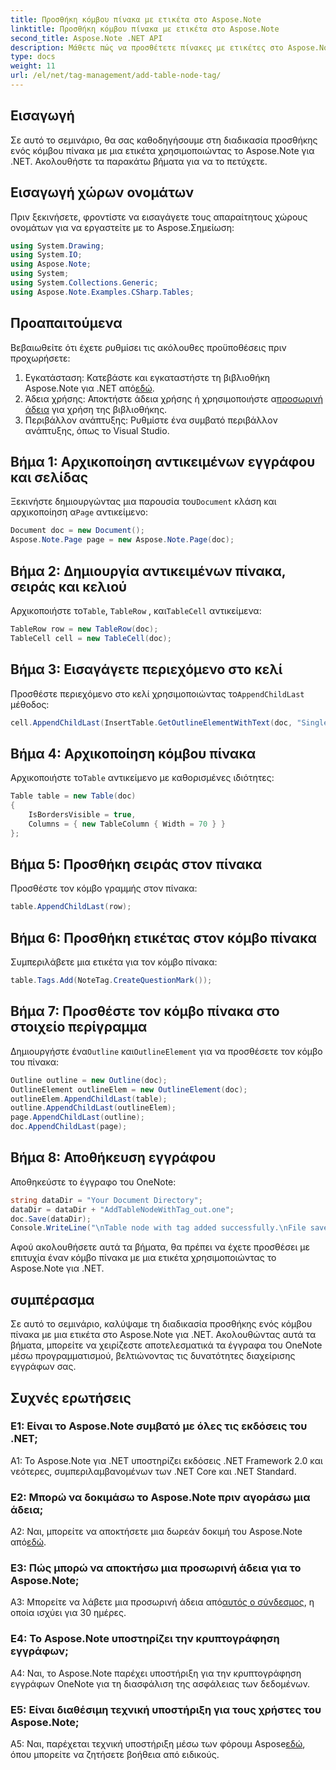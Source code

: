 ```yaml
---
title: Προσθήκη κόμβου πίνακα με ετικέτα στο Aspose.Note
linktitle: Προσθήκη κόμβου πίνακα με ετικέτα στο Aspose.Note
second_title: Aspose.Note .NET API
description: Μάθετε πώς να προσθέτετε πίνακες με ετικέτες στο Aspose.Note για .NET. Βελτιώστε τις δεξιότητες χειρισμού εγγράφων σας μέσω προγραμματισμού.
type: docs
weight: 11
url: /el/net/tag-management/add-table-node-tag/
---
```

## Εισαγωγή

Σε αυτό το σεμινάριο, θα σας καθοδηγήσουμε στη διαδικασία προσθήκης ενός κόμβου πίνακα με μια ετικέτα χρησιμοποιώντας το Aspose.Note για .NET. Ακολουθήστε τα παρακάτω βήματα για να το πετύχετε.

## Εισαγωγή χώρων ονομάτων

Πριν ξεκινήσετε, φροντίστε να εισαγάγετε τους απαραίτητους χώρους ονομάτων για να εργαστείτε με το Aspose.Σημείωση:

```csharp
using System.Drawing;
using System.IO;
using Aspose.Note;
using System;
using System.Collections.Generic;
using Aspose.Note.Examples.CSharp.Tables;
```

## Προαπαιτούμενα

Βεβαιωθείτε ότι έχετε ρυθμίσει τις ακόλουθες προϋποθέσεις πριν προχωρήσετε:

1.  Εγκατάσταση: Κατεβάστε και εγκαταστήστε τη βιβλιοθήκη Aspose.Note για .NET από[εδώ](https://releases.aspose.com/note/net/).
2.  Άδεια χρήσης: Αποκτήστε άδεια χρήσης ή χρησιμοποιήστε α[προσωρινή άδεια](https://purchase.aspose.com/temporary-license/) για χρήση της βιβλιοθήκης.
3. Περιβάλλον ανάπτυξης: Ρυθμίστε ένα συμβατό περιβάλλον ανάπτυξης, όπως το Visual Studio.

## Βήμα 1: Αρχικοποίηση αντικειμένων εγγράφου και σελίδας

 Ξεκινήστε δημιουργώντας μια παρουσία του`Document` κλάση και αρχικοποίηση α`Page` αντικείμενο:

```csharp
Document doc = new Document();
Aspose.Note.Page page = new Aspose.Note.Page(doc);
```

## Βήμα 2: Δημιουργία αντικειμένων πίνακα, σειράς και κελιού

 Αρχικοποιήστε το`Table`, `TableRow` , και`TableCell` αντικείμενα:

```csharp
TableRow row = new TableRow(doc);
TableCell cell = new TableCell(doc);
```

## Βήμα 3: Εισαγάγετε περιεχόμενο στο κελί

 Προσθέστε περιεχόμενο στο κελί χρησιμοποιώντας το`AppendChildLast` μέθοδος:

```csharp
cell.AppendChildLast(InsertTable.GetOutlineElementWithText(doc, "Single cell."));
```

## Βήμα 4: Αρχικοποίηση κόμβου πίνακα

 Αρχικοποιήστε το`Table` αντικείμενο με καθορισμένες ιδιότητες:

```csharp
Table table = new Table(doc)
{
    IsBordersVisible = true,
    Columns = { new TableColumn { Width = 70 } }
};
```

## Βήμα 5: Προσθήκη σειράς στον πίνακα

Προσθέστε τον κόμβο γραμμής στον πίνακα:

```csharp
table.AppendChildLast(row);
```

## Βήμα 6: Προσθήκη ετικέτας στον κόμβο πίνακα

Συμπεριλάβετε μια ετικέτα για τον κόμβο πίνακα:

```csharp
table.Tags.Add(NoteTag.CreateQuestionMark());
```

## Βήμα 7: Προσθέστε τον κόμβο πίνακα στο στοιχείο περίγραμμα

 Δημιουργήστε ένα`Outline` και`OutlineElement` για να προσθέσετε τον κόμβο του πίνακα:

```csharp
Outline outline = new Outline(doc);
OutlineElement outlineElem = new OutlineElement(doc);
outlineElem.AppendChildLast(table);
outline.AppendChildLast(outlineElem);
page.AppendChildLast(outline);
doc.AppendChildLast(page);
```

## Βήμα 8: Αποθήκευση εγγράφου

Αποθηκεύστε το έγγραφο του OneNote:

```csharp
string dataDir = "Your Document Directory";
dataDir = dataDir + "AddTableNodeWithTag_out.one";
doc.Save(dataDir);
Console.WriteLine("\nTable node with tag added successfully.\nFile saved at " + dataDir);
```

Αφού ακολουθήσετε αυτά τα βήματα, θα πρέπει να έχετε προσθέσει με επιτυχία έναν κόμβο πίνακα με μια ετικέτα χρησιμοποιώντας το Aspose.Note για .NET.

## συμπέρασμα

Σε αυτό το σεμινάριο, καλύψαμε τη διαδικασία προσθήκης ενός κόμβου πίνακα με μια ετικέτα στο Aspose.Note για .NET. Ακολουθώντας αυτά τα βήματα, μπορείτε να χειρίζεστε αποτελεσματικά τα έγγραφα του OneNote μέσω προγραμματισμού, βελτιώνοντας τις δυνατότητες διαχείρισης εγγράφων σας.

## Συχνές ερωτήσεις

### Ε1: Είναι το Aspose.Note συμβατό με όλες τις εκδόσεις του .NET;

A1: Το Aspose.Note για .NET υποστηρίζει εκδόσεις .NET Framework 2.0 και νεότερες, συμπεριλαμβανομένων των .NET Core και .NET Standard.

### Ε2: Μπορώ να δοκιμάσω το Aspose.Note πριν αγοράσω μια άδεια;

 A2: Ναι, μπορείτε να αποκτήσετε μια δωρεάν δοκιμή του Aspose.Note από[εδώ](https://releases.aspose.com/).

### Ε3: Πώς μπορώ να αποκτήσω μια προσωρινή άδεια για το Aspose.Note;

 A3: Μπορείτε να λάβετε μια προσωρινή άδεια από[αυτός ο σύνδεσμος](https://purchase.aspose.com/temporary-license/), η οποία ισχύει για 30 ημέρες.

### Ε4: Το Aspose.Note υποστηρίζει την κρυπτογράφηση εγγράφων;

A4: Ναι, το Aspose.Note παρέχει υποστήριξη για την κρυπτογράφηση εγγράφων OneNote για τη διασφάλιση της ασφάλειας των δεδομένων.

### Ε5: Είναι διαθέσιμη τεχνική υποστήριξη για τους χρήστες του Aspose.Note;

 A5: Ναι, παρέχεται τεχνική υποστήριξη μέσω των φόρουμ Aspose[εδώ](https://forum.aspose.com/c/note/28), όπου μπορείτε να ζητήσετε βοήθεια από ειδικούς.